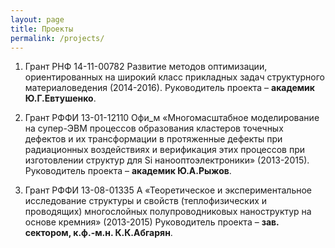 ```yaml
---
layout: page
title: Проекты
permalink: /projects/
---
```


1. Грант РНФ 14-11-00782 Развитие методов оптимизации, ориентированных на широкий класс прикладных задач структурного материаловедения (2014-2016).
Руководитель проекта – **академик Ю.Г.Евтушенко**.

2. Грант РФФИ 13-01-12110 Офи_м «Многомасштабное моделирование на супер-ЭВМ процессов образования кластеров точечных дефектов и их трансформации в протяженные дефекты при радиационных воздействиях и верификация этих процессов при изготовлении структур для Si нанооптоэлектроники» (2013-2015).
Руководитель проекта – **академик Ю.А.Рыжов**.

3. Грант РФФИ 13-08-01335 А «Теоретическое и экспериментальное исследование структуры и свойств (теплофизических и проводящих) многослойных полупроводниковых наноструктур на основе кремния» (2013-2015)
Руководитель проекта – **зав. сектором, к.ф.-м.н. К.К.Абгарян**.
